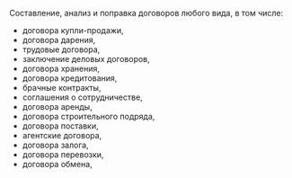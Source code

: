 Составление, анализ и поправка договоров любого вида, в том числе:
- договора купли-продажи,
- договора дарения,
- трудовые договора,
- заключение деловых договоров,
- договора хранения,
- договора кредитования,
- брачные контракты,
- соглашения о сотрудничестве,
- договора аренды,
- договора строительного подряда,
- договора поставки,
- агентские договора,
- договора залога,
- договора перевозки,
- договора обмена,